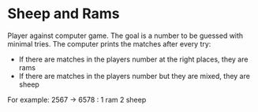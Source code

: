 <h1>Sheep and Rams</h1>

Player against computer game. The goal is a number to be guessed with minimal tries. The computer prints the matches after every try:

- If there are matches in the players number at the right places, they are rams
- If there are matches in the players number but they are mixed, they are sheep

For example: 2567 -> 6578 : 1 ram 2 sheep

